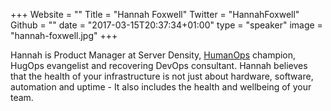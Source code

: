 +++
Website = ""
Title = "Hannah Foxwell"
Twitter = "HannahFoxwell"
Github = ""
date = "2017-03-15T20:37:34+01:00"
type = "speaker"
image = "hannah-foxwell.jpg"
+++

Hannah is Product Manager at Server Density, [HumanOps](https://twitter.com/humanops)
champion, HugOps evangelist and recovering DevOps consultant. Hannah believes that the
health of your infrastructure is not just about hardware, software, automation and
uptime - It also includes the health and wellbeing of your team.

